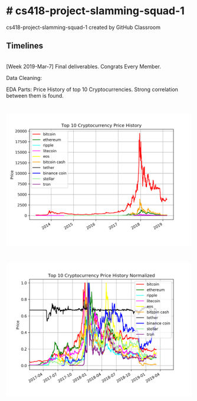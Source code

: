 <h1><b># cs418-project-slamming-squad-1</b></h1>
cs418-project-slamming-squad-1 created by GitHub Classroom

<h2>Timelines</h2>
<br>[Week 2019-Mar-7] Final deliverables. Congrats Every Member.

Data Cleaning:


EDA Parts:
Price History of top 10 Cryptocurrencies. Strong correlation between them is found. 

# <img src="https://github.com/edgeslab/cs418-project-slamming-squad-1/blob/master/coin360/Top10_Cryptocurrency_Price_History.png" width="600">

# <img src="https://github.com/edgeslab/cs418-project-slamming-squad-1/blob/master/coin360/Top10_Cryptocurrency_Price_History_Normalized.png" width="600">
